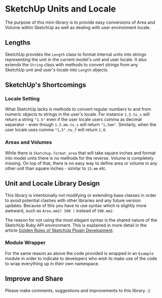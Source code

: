 # SketchUp Units and Locale #

The purpose of this mini-library is to provide easy conversions of Area and
Volume within SketchUp as well as dealing with user environment locale.

## Lengths ##

SketchUp provides the `Length` class to format internal units into strings
representing the unit in the current model's unit and user locale. It also 
extends the `String` class with methods to convert strings from any SketchUp
unit and user's locale into `Length` objects.

## SketchUp's Shortcomings ##

### Locale Setting ###

What SketchUp lacks is methods to convert regular numbers to and from numeric
objects to strings in the user's locale. For instance `1.5.to_s` will return
a string `"1.5"` even if the user locale users comma as decimal separator - even
though `1.5.mm.to_s` will return `"1,5mm"`. Similarly, when the user locale uses
comma `"1,5".to_f` will return `1.0`.

### Areas and Volumes ###

While there is `Sketchup.format_area` that will take square inches and format
into model units there is no methods for the reverse. Volume is completely
missing. On top of that, there is no easy way to define area or volume in any
other unit than square inches - similar to `15.mm` etc.

## Unit and Locale Library Design ##

This library is intentionally not modifying or extending base classes in order
to avoid potential clashes with other libraries and any future version updates.
Because of this you have to use syntax which is slightly more awkward, such as
`Area.mm2( 500 )` instead of `500.mm2`.

The reason for not using the most elegant syntax is the shared nature of the
SketchUp Ruby API environment. This is explained in more detail in the article
[Golden Rules of SketchUp Plugin Development](http://www.thomthom.net/thoughts/2012/01/golden-rules-of-sketchup-plugin-development/).

### Module Wrapper ###

For the same reason as above the code provided is wrapped in an `Example`
module in order to indicate to developers who wish to make use of the code to
wrap everything up in their own namespace.

## Improve and Share ##

Please make comments, suggestions and improvements to this library. :)